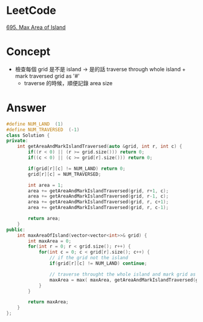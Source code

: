 # LeetCode
[695. Max Area of Island](https://leetcode.com/problems/max-area-of-island/)

# Concept
- 檢查每個 grid 是不是 island -> 是的話 traverse through whole island + mark traversed grid as '#'
	- traverse 的時候，順便記錄 area size

# Answer
```Cpp
#define NUM_LAND  (1)
#define NUM_TRAVERSED  (-1)
class Solution {
private:
    int getAreaAndMarkIslandTraversed(auto &grid, int r, int c) {
        if((r < 0) || (r >= grid.size())) return 0;
        if((c < 0) || (c >= grid[r].size())) return 0;

        if(grid[r][c] != NUM_LAND) return 0;
        grid[r][c] = NUM_TRAVERSED;

        int area = 1;
        area += getAreaAndMarkIslandTraversed(grid, r+1, c);
        area += getAreaAndMarkIslandTraversed(grid, r-1, c);
        area += getAreaAndMarkIslandTraversed(grid, r, c+1);
        area += getAreaAndMarkIslandTraversed(grid, r, c-1);

        return area;
    }
public:
    int maxAreaOfIsland(vector<vector<int>>& grid) {
        int maxArea = 0;
        for(int r = 0; r < grid.size(); r++) {
            for(int c = 0; c < grid[r].size(); c++) {
                // if the grid not the island
                if(grid[r][c] != NUM_LAND) continue;

                // traverse throught the whole island and mark grid as traversed
                maxArea = max( maxArea, getAreaAndMarkIslandTraversed(grid, r, c));
            }
        }

        return maxArea;
    }
};
``` 